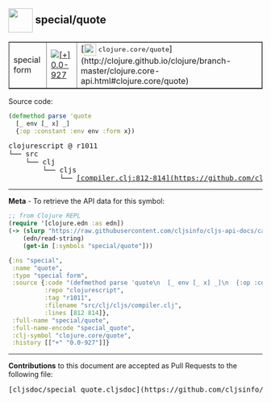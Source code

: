 ## <img width="48px" valign="middle" src="http://i.imgur.com/Hi20huC.png"> special/quote

 <table border="1">
<tr>

<td>special form</td>
<td><a href="https://github.com/cljsinfo/cljs-api-docs/tree/0.0-927"><img valign="middle" alt="[+] 0.0-927" src="https://img.shields.io/badge/+-0.0--927-lightgrey.svg"></a> </td>
<td>
[<img height="24px" valign="middle" src="http://i.imgur.com/1GjPKvB.png"> <samp>clojure.core/quote</samp>](http://clojure.github.io/clojure/branch-master/clojure.core-api.html#clojure.core/quote)
</td>
</tr>
</table>






Source code:

```clj
(defmethod parse 'quote
  [_ env [_ x] _]
  {:op :constant :env env :form x})
```

 <pre>
clojurescript @ r1011
└── src
    └── clj
        └── cljs
            └── <ins>[compiler.clj:812-814](https://github.com/clojure/clojurescript/blob/r1011/src/clj/cljs/compiler.clj#L812-L814)</ins>
</pre>


---

__Meta__ - To retrieve the API data for this symbol:

```clj
;; from Clojure REPL
(require '[clojure.edn :as edn])
(-> (slurp "https://raw.githubusercontent.com/cljsinfo/cljs-api-docs/catalog/cljs-api.edn")
    (edn/read-string)
    (get-in [:symbols "special/quote"]))
```

```clj
{:ns "special",
 :name "quote",
 :type "special form",
 :source {:code "(defmethod parse 'quote\n  [_ env [_ x] _]\n  {:op :constant :env env :form x})",
          :repo "clojurescript",
          :tag "r1011",
          :filename "src/clj/cljs/compiler.clj",
          :lines [812 814]},
 :full-name "special/quote",
 :full-name-encode "special_quote",
 :clj-symbol "clojure.core/quote",
 :history [["+" "0.0-927"]]}

```

---

__Contributions__ to this document are accepted as Pull Requests to the following file:

 <pre>
[cljsdoc/special_quote.cljsdoc](https://github.com/cljsinfo/cljs-api-docs/blob/master/cljsdoc/special_quote.cljsdoc)
</pre>


